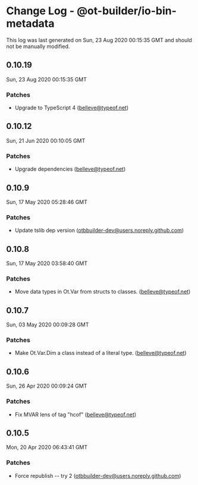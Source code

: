 # Change Log - @ot-builder/io-bin-metadata

This log was last generated on Sun, 23 Aug 2020 00:15:35 GMT and should not be manually modified.

<!-- Start content -->

## 0.10.19

Sun, 23 Aug 2020 00:15:35 GMT

### Patches

- Upgrade to TypeScript 4 (belleve@typeof.net)

## 0.10.12

Sun, 21 Jun 2020 00:10:05 GMT

### Patches

- Upgrade dependencies (belleve@typeof.net)

## 0.10.9

Sun, 17 May 2020 05:28:46 GMT

### Patches

- Update tslib dep version (otbbuilder-dev@users.noreply.github.com)

## 0.10.8

Sun, 17 May 2020 03:58:40 GMT

### Patches

- Move data types in Ot.Var from structs to classes. (belleve@typeof.net)

## 0.10.7

Sun, 03 May 2020 00:09:28 GMT

### Patches

- Make Ot.Var.Dim a class instead of a literal type. (belleve@typeof.net)

## 0.10.6

Sun, 26 Apr 2020 00:09:24 GMT

### Patches

- Fix MVAR lens of tag "hcof" (belleve@typeof.net)

## 0.10.5

Mon, 20 Apr 2020 06:43:41 GMT

### Patches

- Force republish -- try 2 (otbbuilder-dev@users.noreply.github.com)
